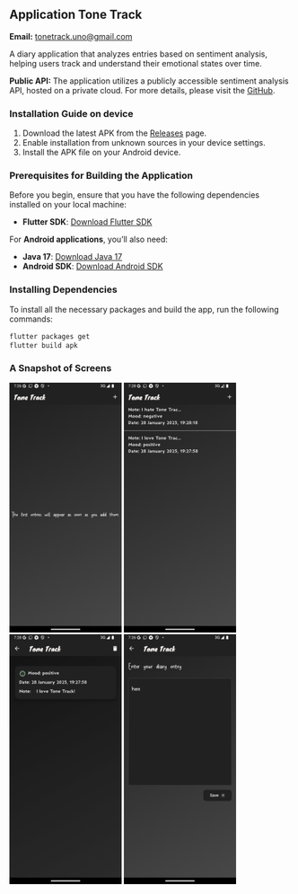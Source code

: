 ## Application Tone Track 

**Email:** [tonetrack.uno@gmail.com](mailto:tonetrack.uno@gmail.com)

A diary application that analyzes entries based on sentiment analysis, helping users track and understand their emotional states over time.


**Public API:** The application utilizes a publicly accessible sentiment analysis API, hosted on a private cloud. For more details, please visit the [GitHub](https://github.com/Alpaca00/tone-track-service).

### Installation Guide on device

1. Download the latest APK from the [Releases](https://github.com/Alpaca00/tone-track-app/releases) page.
2. Enable installation from unknown sources in your device settings.
3. Install the APK file on your Android device.


### Prerequisites for Building the Application

Before you begin, ensure that you have the following dependencies installed on your local machine:

- **Flutter SDK**: [Download Flutter SDK](https://docs.flutter.dev/get-started/install)

For **Android applications**, you’ll also need:

- **Java 17**: [Download Java 17](https://openjdk.org/projects/jdk/17/)
- **Android SDK**: [Download Android SDK](https://developer.android.com/tools/releases/platform-tools)

### Installing Dependencies

To install all the necessary packages and build the app, run the following commands:

```shell
flutter packages get
flutter build apk
```

### A Snapshot of Screens

<p float="left">
  <img src="assets/images/empty.png" width="200" />
  <img src="assets/images/home.png" width="200" />
  <img src="assets/images/details.png" width="200" />
  <img src="assets/images/entry.png" width="200" />
</p>